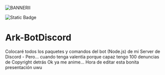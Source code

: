 ![BANNERII](https://github.com/ArkMaKnight/Ark-BotDiscord/assets/136038822/bce4322b-3161-4da0-a99b-fd0b0bd7a14a)
<p align="left">
<img alt="Static Badge" src="https://img.shields.io/badge/Lanzamiento-Septiembre-orange">
</p>

# Ark-BotDiscord
Colocaré todos los paquetes y comandos del bot (Node.js) de mi Server de Discord - Pero... cuando tenga valentía porque capaz tengo 100 denuncias de Copyright detrás
Ok ya me anime... Hora de editar esta bonita presentación uwu
